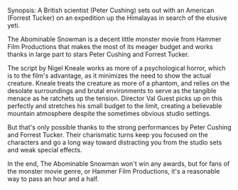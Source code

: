 Synopsis: A British scientist (Peter Cushing) sets out with an American (Forrest Tucker) on an expedition up the Himalayas in search of the elusive yeti.

The Abominable Snowman is a decent little monster movie from Hammer Film Productions that makes the most of its meager budget and works thanks in large part to stars Peter Cushing and Forrest Tucker.

The script by Nigel Kneale works as more of a psychological horror, which is to the film's advantage, as it minimizes the need to show the actual creature. Kneale treats the creature as more of a phantom, and relies on the desolate surroundings and brutal environments to serve as the tangible menace as he ratchets up the tension. Director Val Guest picks up on this perfectly and stretches his small budget to the limit, creating a believable mountain atmosphere despite the sometimes obvious studio settings.

But that's only possible thanks to the strong performances by Peter Cushing and Forrest Tucker. Their charismatic turns keep you focused on the characters and go a long way toward distracting you from the studio sets and weak special effects. 

In the end, The Abominable Snowman won't win any awards, but for fans of the monster movie genre, or Hammer Film Productions, it's a reasonable way to pass an hour and a half.
